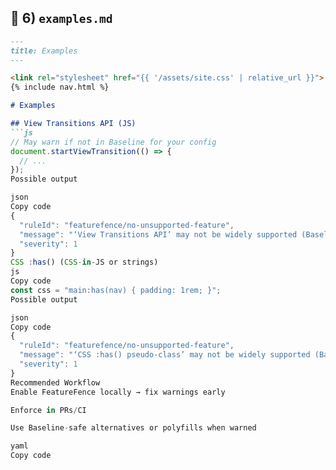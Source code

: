 ## 🧪 6) `examples.md`
```md
---
title: Examples
---

<link rel="stylesheet" href="{{ '/assets/site.css' | relative_url }}">
{% include nav.html %}

# Examples

## View Transitions API (JS)
```js
// May warn if not in Baseline for your config
document.startViewTransition(() => {
  // ...
});
Possible output

json
Copy code
{
  "ruleId": "featurefence/no-unsupported-feature",
  "message": "‘View Transitions API’ may not be widely supported (Baseline check failed).",
  "severity": 1
}
CSS :has() (CSS-in-JS or strings)
js
Copy code
const css = "main:has(nav) { padding: 1rem; }";
Possible output

json
Copy code
{
  "ruleId": "featurefence/no-unsupported-feature",
  "message": "‘CSS :has() pseudo-class’ may not be widely supported (Baseline check failed).",
  "severity": 1
}
Recommended Workflow
Enable FeatureFence locally → fix warnings early

Enforce in PRs/CI

Use Baseline-safe alternatives or polyfills when warned

yaml
Copy code
